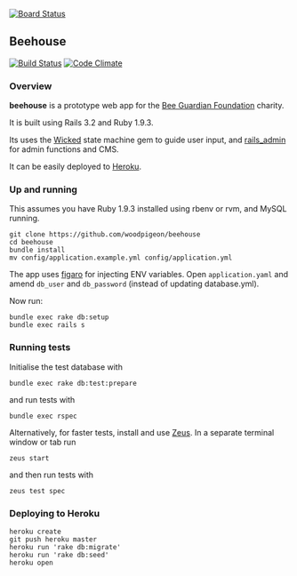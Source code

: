 [![Board Status](https://dev.azure.com/dev-moaning-mini/282b539b-3c22-47bb-86c4-46b79f35f7dc/ce4a772a-71ab-48ae-9fbb-8ecdebd1fb5b/_apis/work/boardbadge/ba9b2e00-9f89-4a00-85fc-523afda2806a)](https://dev.azure.com/dev-moaning-mini/282b539b-3c22-47bb-86c4-46b79f35f7dc/_boards/board/t/ce4a772a-71ab-48ae-9fbb-8ecdebd1fb5b/Microsoft.RequirementCategory)

## Beehouse

[![Build Status](https://snap-ci.com/CUZU0sq5W67UgZ-Jkstgn1phfjGsKaXd8oY21ukifiQ/build_image)](https://snap-ci.com/projects/woodpigeon/beehouse/build_history)
[![Code Climate](https://codeclimate.com/github/woodpigeon/beehouse.png)](https://codeclimate.com/github/woodpigeon/beehouse)

### Overview

**beehouse** is a prototype web app for the [Bee Guardian Foundation](http://www.beeguardianfoundation.org) charity.

It is built using Rails 3.2 and Ruby 1.9.3. 

Its uses the [Wicked](https://github.com/schneems/wicked) state machine gem to guide user input, and [rails_admin](https://github.com/sferik/rails_admin) for admin functions and CMS.

It can be easily deployed to [Heroku](http://www.heroku.com).

### Up and running

This assumes you have Ruby 1.9.3 installed using rbenv or rvm, and MySQL running.

```
git clone https://github.com/woodpigeon/beehouse
cd beehouse
bundle install
mv config/application.example.yml config/application.yml 
```

The app uses [figaro](https://github.com/laserlemon/figaro) for injecting ENV variables. Open
```application.yaml``` and amend ```db_user``` and ```db_password``` (instead of updating database.yml).

Now run:

```
bundle exec rake db:setup
bundle exec rails s
```

### Running tests

Initialise the test database with 

```
bundle exec rake db:test:prepare
```

and run tests with 

```
bundle exec rspec
```

Alternatively, for faster tests, install and use [Zeus](https://github.com/burke/zeus). In a separate terminal window or tab run 

```
zeus start
``` 

and then run tests with 

```
zeus test spec
```

### Deploying to Heroku

```
heroku create
git push heroku master
heroku run 'rake db:migrate'
heroku run 'rake db:seed'
heroku open
```
